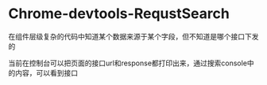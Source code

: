 # Chrome-devtools-RequstSearch
在组件层级复杂的代码中知道某个数据来源于某个字段，但不知道是哪个接口下发的

当前在控制台可以把页面的接口url和response都打印出来，通过搜索console中的内容，可以看到接口
